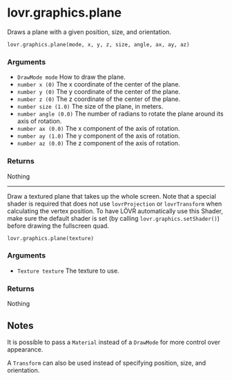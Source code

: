 <!--
category: reference
-->

lovr.graphics.plane
===

Draws a plane with a given position, size, and orientation.

    lovr.graphics.plane(mode, x, y, z, size, angle, ax, ay, az)

### Arguments

- `DrawMode mode` How to draw the plane.
- `number x (0)` The x coordinate of the center of the plane.
- `number y (0)` The y coordinate of the center of the plane.
- `number z (0)` The z coordinate of the center of the plane.
- `number size (1.0)` The size of the plane, in meters.
- `number angle (0.0)` The number of radians to rotate the plane around its axis of rotation.
- `number ax (0.0)` The x component of the axis of rotation.
- `number ay (1.0)` The y component of the axis of rotation.
- `number az (0.0)` The z component of the axis of rotation.

### Returns

Nothing

---

Draw a textured plane that takes up the whole screen.  Note that a special shader is required that
does not use `lovrProjection` or `lovrTransform` when calculating the vertex position.  To have LÖVR
automatically use this Shader, make sure the default shader is set (by calling
`lovr.graphics.setShader()`) before drawing the fullscreen quad.

    lovr.graphics.plane(texture)

### Arguments

- `Texture texture` The texture to use.

### Returns

Nothing

Notes
---

It is possible to pass a `Material` instead of a `DrawMode` for more control over appearance.

A `Transform` can also be used instead of specifying position, size, and orientation.

